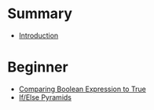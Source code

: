 # Summary

- [Introduction](./index.md)

# Beginner

- [Comparing Boolean Expression to True](./beginner/compare-boolean-to-true.md)
- [If/Else Pyramids](./beginner/if-else-pyramid.md)
